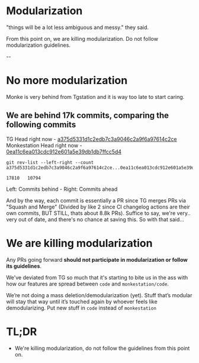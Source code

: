 # Modularization

"things will be a lot less ambiguous and messy." they said.

From this point on, we are killing modularization. Do not follow modularization guidelines.

--

# No more modularization

Monke is very behind from Tgstation and it is way too late to start caring.

## We are behind 17k commits, comparing the following commits

TG Head right now - [a375d5331d1c2edb7c3a9046c2a9f6a97614c2ce](https://github.com/tgstation/tgstation/commit/a375d5331d1c2edb7c3a9046c2a9f6a97614c2ce)
Monkestation Head right now - [0ea11c6ea013cdc912e601a5e39db1db7ffcc5d4](https://github.com/Monkestation/Monkestation2.0/commit/0ea11c6ea013cdc912e601a5e39db1db7ffcc5d4)

```
git rev-list --left-right --count
a375d5331d1c2edb7c3a9046c2a9f6a97614c2ce...0ea11c6ea013cdc912e601a5e39db1db7ffcc5d4

17810   10794
```

Left: Commits behind - Right: Commits ahead

And by the way, each commit is essentially a PR since TG merges PRs via "Squash and Merge" (Divided by like 2 since CI changelog actions are their own commits, BUT STILL, thats about 8.8k PRs). Suffice to say, we're very.. very out of date, and there's no chance at saving this. So with that said...

# We are killing modularization

Any PRs going forward **should not participate in modularization or follow its guidelines**.

We've deviated from TG so much that it's starting to bite us in the ass with how our features are spread between `code` and `monkestation/code`.

We’re not doing a mass deletion/demodularization (yet). Stuff that’s modular will stay that way until it’s touched again by whoever feels like demodularizing. Put new stuff in `code` instead of `monkestation`

# TL;DR

- We're killing modularization, do not follow the guidelines from this point on.
